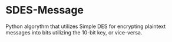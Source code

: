 # SDES-Message
Python algorythm that utilizes Simple DES for encrypting plaintext messages into bits utilizing the 10-bit key, or vice-versa.
